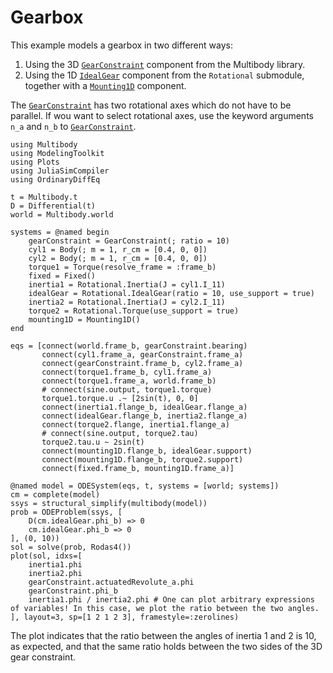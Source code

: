 # Gearbox

This example models a gearbox in two different ways:
1. Using the 3D [`GearConstraint`](@ref) component from the Multibody library.
2. Using the 1D [`IdealGear`](@ref) component from the `Rotational` submodule, together with a [`Mounting1D`](@ref) component.

The [`GearConstraint`](@ref) has two rotational axes which do not have to be parallel. If wou want to select rotational axes, use the keyword arguments `n_a` and `n_b` to [`GearConstraint`](@ref).

```@example gearbox
using Multibody
using ModelingToolkit
using Plots
using JuliaSimCompiler
using OrdinaryDiffEq

t = Multibody.t
D = Differential(t)
world = Multibody.world

systems = @named begin
    gearConstraint = GearConstraint(; ratio = 10)
    cyl1 = Body(; m = 1, r_cm = [0.4, 0, 0])
    cyl2 = Body(; m = 1, r_cm = [0.4, 0, 0])
    torque1 = Torque(resolve_frame = :frame_b)
    fixed = Fixed() 
    inertia1 = Rotational.Inertia(J = cyl1.I_11)
    idealGear = Rotational.IdealGear(ratio = 10, use_support = true)
    inertia2 = Rotational.Inertia(J = cyl2.I_11)
    torque2 = Rotational.Torque(use_support = true)
    mounting1D = Mounting1D()
end

eqs = [connect(world.frame_b, gearConstraint.bearing)
       connect(cyl1.frame_a, gearConstraint.frame_a)
       connect(gearConstraint.frame_b, cyl2.frame_a)
       connect(torque1.frame_b, cyl1.frame_a)
       connect(torque1.frame_a, world.frame_b)
       # connect(sine.output, torque1.torque)
       torque1.torque.u .~ [2sin(t), 0, 0]
       connect(inertia1.flange_b, idealGear.flange_a)
       connect(idealGear.flange_b, inertia2.flange_a)
       connect(torque2.flange, inertia1.flange_a)
       # connect(sine.output, torque2.tau)
       torque2.tau.u ~ 2sin(t)
       connect(mounting1D.flange_b, idealGear.support)
       connect(mounting1D.flange_b, torque2.support)
       connect(fixed.frame_b, mounting1D.frame_a)]

@named model = ODESystem(eqs, t, systems = [world; systems])
cm = complete(model)
ssys = structural_simplify(multibody(model))
prob = ODEProblem(ssys, [
    D(cm.idealGear.phi_b) => 0
    cm.idealGear.phi_b => 0
], (0, 10))
sol = solve(prob, Rodas4())
plot(sol, idxs=[
    inertia1.phi
    inertia2.phi
    gearConstraint.actuatedRevolute_a.phi
    gearConstraint.phi_b
    inertia1.phi / inertia2.phi # One can plot arbitrary expressions of variables! In this case, we plot the ratio between the two angles.
], layout=3, sp=[1 2 1 2 3], framestyle=:zerolines)
```
The plot indicates that the ratio between the angles of inertia 1 and 2 is 10, as expected, and that the same ratio holds between the two sides of the 3D gear constraint.
